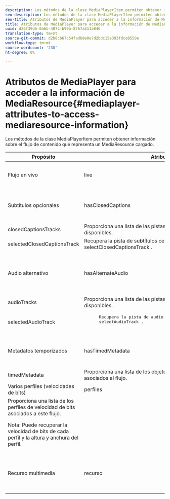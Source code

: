 ```yaml
---
description: Los métodos de la clase MediaPlayerItem permiten obtener información sobre el flujo de contenido que representa un MediaResource cargado.
seo-description: Los métodos de la clase MediaPlayerItem permiten obtener información sobre el flujo de contenido que representa un MediaResource cargado.
seo-title: Atributos de MediaPlayer para acceder a la información de MediaResource
title: Atributos de MediaPlayer para acceder a la información de MediaResource
uuid: d26f39d6-0a6b-4072-b99a-8767a511a846
translation-type: tm+mt
source-git-commit: d2b8cb67c54fadb8e0e7d2bdc15e393fdce8550e
workflow-type: tm+mt
source-wordcount: '238'
ht-degree: 0%

---
```



# Atributos de MediaPlayer para acceder a la información de MediaResource{#mediaplayer-attributes-to-access-mediaresource-information}

Los métodos de la clase MediaPlayerItem permiten obtener información sobre el flujo de contenido que representa un MediaResource cargado.

<table frame="all" colsep="1" rowsep="1" id="table_46225307CA5B4BB1869576E0B9141E38"> 
 <thead> 
  <tr rowsep="1"> 
   <th colname="1" class="entry"> Propósito </th> 
   <th colname="2" class="entry"> Atributo </th> 
   <th colname="3" class="entry"> Descripción </th> 
  </tr> 
 </thead>
 <tbody> 
  <tr rowsep="1"> 
   <td colname="1"> Flujo en vivo </td> 
   <td colname="2"> <span class="codeph"> live  </span> </td> 
   <td colname="3"> True si el flujo está activo; false si es VOD. </td> 
  </tr> 
  <tr rowsep="1"> 
   <td colname="1" morerows="2"> Subtítulos opcionales </td> 
   <td colname="2"> <span class="codeph"> hasClosedCaptions  </span> </td> 
   <td colname="3"> True si hay pistas de subtítulos opcionales disponibles. </td> 
  </tr> 
  <tr rowsep="1"> 
   <td colname="2"> <span class="codeph"> closedCaptionsTracks  </span> </td> 
   <td colname="3"> Proporciona una lista de las pistas de subtítulos opcionales disponibles. </td> 
  </tr> 
  <tr rowsep="1"> 
   <td colname="2"> <span class="codeph"> selectedClosedCaptionsTrack  </span> </td> 
   <td colname="3"> Recupera la pista de subtítulos cerrados seleccionada con <span class="codeph"> selectClosedCaptionsTrack </span>. </td> 
  </tr> 
  <tr rowsep="1"> 
   <td colname="1" morerows="2"> Audio alternativo </td> 
   <td colname="2"> <span class="codeph"> hasAlternateAudio  </span> </td> 
   <td colname="3"> <p>True si el flujo tiene pistas de audio alternativas. </p> </td> 
  </tr> 
  <tr rowsep="1"> 
   <td colname="2"> <span class="codeph"> audioTracks  </span> </td> 
   <td colname="3"> Proporciona una lista de las pistas de audio alternativas disponibles. </td> 
  </tr> 
  <tr rowsep="1"> 
   <td colname="2"> <span class="codeph"> selectedAudioTrack  </span> </td> 
   <td colname="3"> 
    <pre>
      Recupera la pista de audio seleccionada actualmente con 
     <span class="codeph"> selectAudioTrack </span>. 
    </pre> </td> 
  </tr> 
  <tr rowsep="1"> 
   <td colname="1" morerows="1"> Metadatos temporizados </td> 
   <td colname="2"> <span class="codeph"> hasTimedMetadata  </span> </td> 
   <td colname="3"> True si el flujo tiene metadatos temporizados asociados. </td> 
  </tr> 
  <tr rowsep="1"> 
   <td colname="2"> <span class="codeph"> timedMetadata  </span> </td> 
   <td colname="3"> Proporciona una lista de los objetos de metadatos temporizados asociados al flujo. </td> 
  </tr> 
  <tr rowsep="1"> 
   <td colname="1" morerows="1"> Varios perfiles (velocidades de bits) </td> 
   <td colname="2" morerows="1"> <span class="codeph"> perfiles  </span> </td> 
   <td colname="3"> </td> 
  </tr> 
  <tr rowsep="1"> 
   <td colname="3"> Proporciona una lista de los perfiles de velocidad de bits asociados a este flujo. <p>Nota:  Puede recuperar la velocidad de bits de cada perfil y la altura y anchura del perfil. </p> </td> 
  </tr> 
  <tr rowsep="1"> 
   <td colname="1"> Recurso multimedia </td> 
   <td colname="2"> <span class="codeph"> recurso  </span> </td> 
   <td colname="3"> Devuelve el recurso de medios asociado a este elemento. </td> 
  </tr> 
 </tbody> 
</table>

